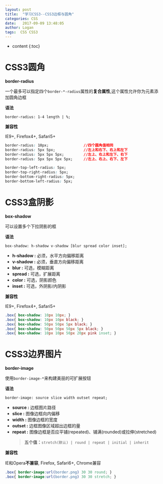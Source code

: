 ```yaml
---
layout: post
title:  "学习CSS3--CSS3边框与圆角"
categories: CSS
date:   2017-09-09 13:48:05
author: Logan
tags:  CSS CSS3
---
```


* content
{:toc}

# CSS3圆角

**border-radius**

一个最多可以指定四个`border-*-radius`属性的**复合属性**,这个属性允许你为元素添加圆角边框

**语法**

`border-radius: 1-4 length | %;`

**兼容性**

IE9+, Firefox4+, Safari5+

```css
border-radius: 10px;                //四个圆角值相同
border-radius: 5px 5px;             //左上和右下、右上和左下
border-radius: 5px 5px 5px;         //左上、右上和左下、右下
border-radius: 5px 5px 5px 5px;     //左上、右上、右下、左下

border-top-left-radius: 5px;
border-top-right-radius: 5px;
border-bottom-right-radius: 5px;
border-bottom-left-radius: 5px;
```





# CSS3盒阴影

**box-shadow**

可以设置多个下拉阴影的框

**语法**

`box-shadow: h-shadow v-shadow [blur spread color inset];`

- **h-shadow :** 必须，水平方向偏移距离
- **v-shadow :** 必须，垂直方向偏移距离
- **blur :** 可选，模糊距离
- **spread :** 可选，扩展距离
- **color :** 可选，阴影颜色
- **inset :** 可选，外阴影/内阴影

**兼容性**

IE9+, Firefox4+, Safari5+

```css
.box{ box-shadow: 10px 10px; }
.box{ box-shadow: 10px 10px black; }
.box{ box-shadow: 50px 50px 5px black; }
.box{ box-shadow: 50px 50px 50px 5px black; }
.box{ box-shadow: 10px 10px 50px 20px pink inset; }
```

# CSS3边界图片

**border-image**

使用`border-image-*`来构建美丽的可扩展按钮

**语法**

`border-image: source slice width outset repeat;`

- **source :** 边框图片路径
- **slice :** 图像边框向内偏移
- **width :** 图像边框的宽度
- **outset :** 边框图像区域超出边框的量
- **repeat :** 图像边框是否应平铺(repeated)、铺满(rounded)或拉伸(stretched)
	>**五个值：**`stretch(默认) | round | repeat | initial | inherit`

**兼容性**

IE和Opera**不兼容**, Firefox, Safari6+, Chrome兼容

```css
.box{ border-image:url(border.png) 30 30 round; }
.box{ border-image:url(border.png) 30 30 stretch; }
```
